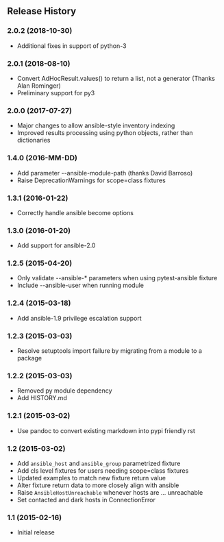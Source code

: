 ## Release History

### 2.0.2 (2018-10-30)
* Additional fixes in support of python-3

### 2.0.1 (2018-08-10)

* Convert AdHocResult.values() to return a list, not a generator (Thanks Alan Rominger)
* Preliminary support for py3

### 2.0.0 (2017-07-27)

* Major changes to allow ansible-style inventory indexing
* Improved results processing using python objects, rather than dictionaries

### 1.4.0 (2016-MM-DD)

* Add parameter --ansible-module-path (thanks David Barroso)
* Raise DeprecationWarnings for scope=class fixtures

### 1.3.1 (2016-01-22)

* Correctly handle ansible become options

### 1.3.0 (2016-01-20)

* Add support for ansible-2.0

### 1.2.5 (2015-04-20)

* Only validate --ansible-* parameters when using pytest-ansible fixture
* Include --ansible-user when running module

### 1.2.4 (2015-03-18)

* Add ansible-1.9 privilege escalation support

### 1.2.3 (2015-03-03)

* Resolve setuptools import failure by migrating from a module to a package

### 1.2.2 (2015-03-03)

* Removed py module dependency
* Add HISTORY.md

### 1.2.1 (2015-03-02)

* Use pandoc to convert existing markdown into pypi friendly rst

### 1.2 (2015-03-02)

* Add `ansible_host` and `ansible_group` parametrized fixture
* Add cls level fixtures for users needing scope=class fixtures
* Updated examples to match new fixture return value
* Alter fixture return data to more closely align with ansible
* Raise `AnsibleHostUnreachable` whenever hosts are ... unreachable
* Set contacted and dark hosts in ConnectionError

### 1.1 (2015-02-16)

* Initial release
